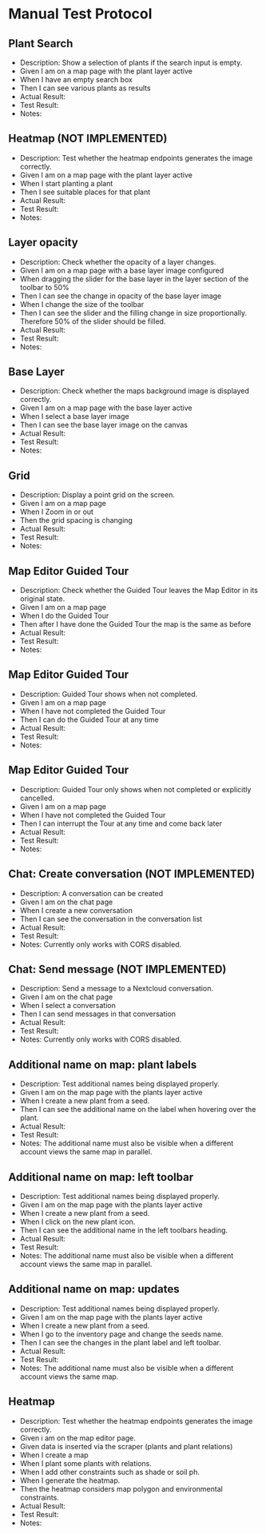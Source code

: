 # Manual Test Protocol

<!--
The blueprint of all test cases.
The protocol depicts the unperformed manual test.
The protocol is written in GIVEN-WHEN-THEN Gherkin syntax:
- [automationpanda.com](https://automationpanda.com/2017/01/30/bdd-101-writing-good-gherkin/)
- [cucumber.io](https://cucumber.io/docs/bdd/better-gherkin/)


USE THIS TO CREATE A NEW TESTCASE.
DONT DELETE EMPTY BULLETPOINTS.
DONT FILL OUT ACTUAL/TEST RESULT.

## Use Case
- Description: Edit a map.
- Given there is already a created map
- When I change my maps name and description
- Then I can successfully save my new map without an error message
- Actual Result:
- Test Result:
- Notes: -->

## Plant Search

- Description: Show a selection of plants if the search input is empty.
- Given I am on a map page with the plant layer active
- When I have an empty search box
- Then I can see various plants as results
- Actual Result:
- Test Result:
- Notes:

## Heatmap (NOT IMPLEMENTED)

- Description: Test whether the heatmap endpoints generates the image correctly.
- Given I am on a map page with the plant layer active
- When I start planting a plant
- Then I see suitable places for that plant
- Actual Result:
- Test Result:
- Notes:

## Layer opacity

- Description: Check whether the opacity of a layer changes.
- Given I am on a map page with a base layer image configured
- When dragging the slider for the base layer in the layer section of the toolbar to 50%
- Then I can see the change in opacity of the base layer image
- When I change the size of the toolbar
- Then I can see the slider and the filling change in size proportionally. Therefore 50% of the slider should be filled.
- Actual Result:
- Test Result:
- Notes:

## Base Layer

- Description: Check whether the maps background image is displayed correctly.
- Given I am on a map page with the base layer active
- When I select a base layer image
- Then I can see the base layer image on the canvas
- Actual Result:
- Test Result:
- Notes:

## Grid

- Description: Display a point grid on the screen.
- Given I am on a map page
- When I Zoom in or out
- Then the grid spacing is changing
- Actual Result:
- Test Result:
- Notes:

## Map Editor Guided Tour

- Description: Check whether the Guided Tour leaves the Map Editor in its original state.
- Given I am on a map page
- When I do the Guided Tour
- Then after I have done the Guided Tour the map is the same as before
- Actual Result:
- Test Result:
- Notes:

## Map Editor Guided Tour

- Description: Guided Tour shows when not completed.
- Given I am on a map page
- When I have not completed the Guided Tour
- Then I can do the Guided Tour at any time
- Actual Result:
- Test Result:
- Notes:

## Map Editor Guided Tour

- Description: Guided Tour only shows when not completed or explicitly cancelled.
- Given I am on a map page
- When I have not completed the Guided Tour
- Then I can interrupt the Tour at any time and come back later
- Actual Result:
- Test Result:
- Notes:

## Chat: Create conversation (NOT IMPLEMENTED)

- Description: A conversation can be created
- Given I am on the chat page
- When I create a new conversation
- Then I can see the conversation in the conversation list
- Actual Result:
- Test Result:
- Notes: Currently only works with CORS disabled.

## Chat: Send message (NOT IMPLEMENTED)

- Description: Send a message to a Nextcloud conversation.
- Given I am on the chat page
- When I select a conversation
- Then I can send messages in that conversation
- Actual Result:
- Test Result:
- Notes: Currently only works with CORS disabled.

## Additional name on map: plant labels

- Description: Test additional names being displayed properly.
- Given I am on the map page with the plants layer active
- When I create a new plant from a seed.
- Then I can see the additional name on the label when hovering over the plant.
- Actual Result:
- Test Result:
- Notes: The additional name must also be visible when a different account views the same map in parallel.

## Additional name on map: left toolbar

- Description: Test additional names being displayed properly.
- Given I am on the map page with the plants layer active
- When I create a new plant from a seed.
- When I click on the new plant icon.
- Then I can see the additional name in the left toolbars heading.
- Actual Result:
- Test Result:
- Notes: The additional name must also be visible when a different account views the same map in parallel.

## Additional name on map: updates

- Description: Test additional names being displayed properly.
- Given I am on the map page with the plants layer active
- When I create a new plant from a seed.
- When I go to the inventory page and change the seeds name.
- Then I can see the changes in the plant label and left toolbar.
- Actual Result:
- Test Result:
- Notes: The additional name must also be visible when a different account views the same map.

## Heatmap

- Description: Test whether the heatmap endpoints generates the image correctly.
- Given i am on the map editor page.
- Given data is inserted via the scraper (plants and plant relations)
- When I create a map
- When I plant some plants with relations.
- When I add other constraints such as shade or soil ph.
- When I generate the heatmap.
- Then the heatmap considers map polygon and environmental constraints.
- Actual Result:
- Test Result:
- Notes:
